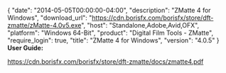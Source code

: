{
  "date": "2014-05-05T00:00:00-04:00",
  "description": "ZMatte 4 for Windows",
  "download_url": "https://cdn.borisfx.com/borisfx/store/dft-zmatte/zMatte-4.0v5.exe",
  "host": "Standalone,Adobe,Avid,OFX",
  "platform": "Windows 64-Bit",
  "product": "Digital Film Tools - ZMatte",
  "require_login": true,
  "title": "ZMatte 4 for Windows",
  "version": "4.0.5"
}
**User Guide:**

https://cdn.borisfx.com/borisfx/store/dft-zmatte/docs/zmatte4.pdf
